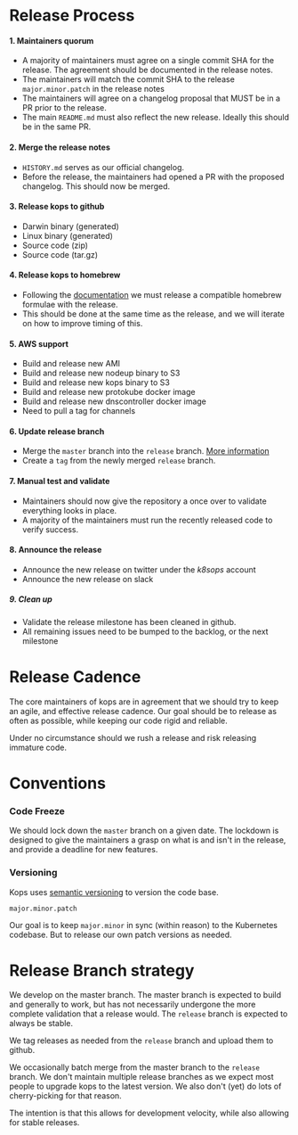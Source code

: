 # Release Process

#### 1. Maintainers quorum

* A majority of maintainers must agree on a single commit SHA for the release. The agreement should be documented in the release notes.
* The maintainers will match the commit SHA to the release `major.minor.patch` in the release notes
* The maintainers will agree on a changelog proposal that MUST be in a PR prior to the release.
* The main `README.md` must also reflect the new release. Ideally this should be in the same PR.

#### 2. Merge the release notes

* `HISTORY.md` serves as our official changelog.
* Before the release, the maintainers had opened a PR with the proposed changelog. This should now be merged.


#### 3. Release kops to github

*  Darwin binary (generated)
*  Linux binary (generated)
*  Source code (zip)
*  Source code (tar.gz)

#### 4. Release kops to homebrew

* Following the [documentation](development/homebrew.md) we must release a compatible homebrew formulae with the release.
* This should be done at the same time as the release, and we will iterate on how to improve timing of this.

#### 5. AWS support

* Build and release new AMI
* Build and release new nodeup binary to S3
* Build and release new kops binary to S3
* Build and release new protokube docker image
* Build and release new dnscontroller docker image
* Need to pull a tag for channels

#### 6. Update release branch

* Merge the `master` branch into the `release` branch. [More information](releases.md#branch-strategy)
* Create a `tag` from the newly merged `release` branch.

#### 7. Manual test and validate

* Maintainers should now give the repository a once over to validate everything looks in place.
* A majority of the maintainers must run the recently released code to verify success.

#### 8. Announce the release

* Announce the new release on twitter under the *k8sops* account
* Announce the new release on slack

##### 9. Clean up

* Validate the release milestone has been cleaned in github.
* All remaining issues need to be bumped to the backlog, or the next milestone



# Release Cadence

The core maintainers of kops are in agreement that we should try to keep an agile, and effective release cadence. Our goal should be to release as often as possible, while keeping our code rigid and reliable.

Under no circumstance should we rush a release and risk releasing immature code.

# Conventions

### Code Freeze

We should lock down the `master` branch on a given date. The lockdown is designed to give the maintainers a grasp on what is and isn't in the release, and provide a deadline for new features.

### Versioning

Kops uses [semantic versioning](http://semver.org/) to version the code base.

```
major.minor.patch
```

Our goal is to keep `major.minor` in sync (within reason) to the Kubernetes codebase. But to release our own patch versions as needed.

# Release Branch strategy

We develop on the master branch.  The master branch is expected to build and generally to work,
but has not necessarily undergone the more complete validation that a release would.  The `release`
branch is expected to always be stable.

We tag releases as needed from the `release` branch and upload them to github.

We occasionally batch merge from the master branch to the `release` branch.  We don't maintain
multiple release branches as we expect most people to upgrade kops to the latest version.  We also
don't (yet) do lots of cherry-picking for that reason.

The intention is that this allows for development velocity, while also allowing for stable releases.
